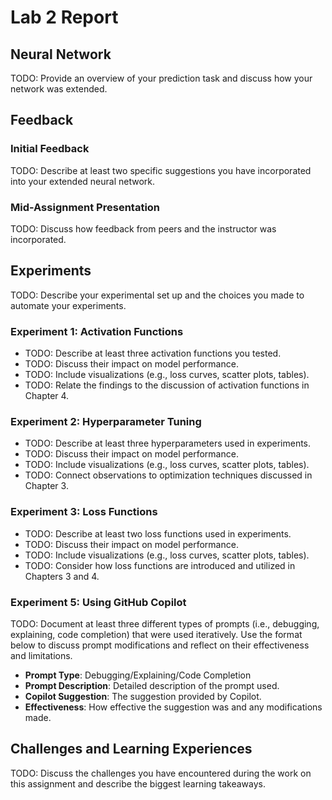 # Lab 2 Report

## Neural Network 

TODO: Provide an overview of your prediction task and discuss how your network was extended.

## Feedback

### Initial Feedback

TODO: Describe at least two specific suggestions you have incorporated into your extended neural network.

### Mid-Assignment Presentation

TODO: Discuss how feedback from peers and the instructor was incorporated.

## Experiments

TODO: Describe your experimental set up and the choices you made to automate your experiments. 

### Experiment 1: Activation Functions
- TODO: Describe at least three activation functions you tested.
- TODO: Discuss their impact on model performance.
- TODO: Include visualizations (e.g., loss curves, scatter plots, tables).
- TODO: Relate the findings to the discussion of activation functions in Chapter 4.

### Experiment 2: Hyperparameter Tuning
- TODO: Describe at least three hyperparameters used in experiments.
- TODO: Discuss their impact on model performance.
- TODO: Include visualizations (e.g., loss curves, scatter plots, tables).
- TODO: Connect observations to optimization techniques discussed in Chapter 3.

### Experiment 3: Loss Functions
- TODO: Describe at least two loss functions used in experiments.
- TODO: Discuss their impact on model performance.
- TODO: Include visualizations (e.g., loss curves, scatter plots, tables).
- TODO: Consider how loss functions are introduced and utilized in Chapters 3 and 4.

### Experiment 5: Using GitHub Copilot
TODO: Document at least three different types of prompts (i.e., debugging, explaining, code completion) that were used iteratively. Use the format below to discuss prompt modifications and reflect on their effectiveness and limitations.
- **Prompt Type**: Debugging/Explaining/Code Completion
- **Prompt Description**: Detailed description of the prompt used.
- **Copilot Suggestion**: The suggestion provided by Copilot.
- **Effectiveness**: How effective the suggestion was and any modifications made.

## Challenges and Learning Experiences

TODO: Discuss the challenges you have encountered during the work on this assignment and describe the biggest learning takeaways.